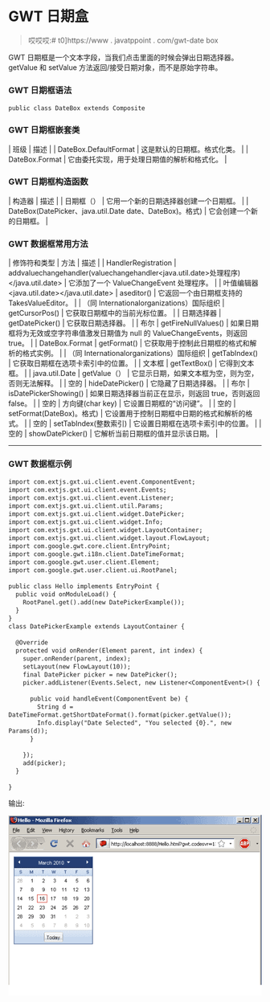 # GWT 日期盒

> 哎哎哎:# t0]https://www . javatppoint . com/gwt-date box

GWT 日期框是一个文本字段，当我们点击里面的时候会弹出日期选择器。getValue 和 setValue 方法返回/接受日期对象，而不是原始字符串。

### GWT 日期框语法

```
public class DateBox extends Composite

```

### GWT 日期框嵌套类

| 班级 | 描述 |
| DateBox.DefaultFormat | 这是默认的日期框。格式化类。 |
| DateBox.Format | 它由委托实现，用于处理日期值的解析和格式化。 |

### GWT 日期框构造函数

| 构造器 | 描述 |
| 日期框（） | 它用一个新的日期选择器创建一个日期框。 |
| DateBox(DatePicker、java.util.Date date、DateBox)。格式) | 它会创建一个新的日期框。 |

### GWT 数据框常用方法

| 修饰符和类型 | 方法 | 描述 |
| HandlerRegistration | addvaluechangehandler(valuechangehandler<java.util.date>处理程序)</java.util.date> | 它添加了一个 ValueChangeEvent 处理程序。 |
| 叶值编辑器<java.util.date></java.util.date> | aseditor() | 它返回一个由日期框支持的 TakesValueEditor。 |
| （同 Internationalorganizations）国际组织 | getCursorPos() | 它获取日期框中的当前光标位置。 |
| 日期选择器 | getDatePicker() | 它获取日期选择器。 |
| 布尔 | getFireNullValues() | 如果日期框将为无效或空字符串值激发日期值为 null 的 ValueChangeEvents，则返回 true。 |
| DateBox.Format | getFormat() | 它获取用于控制此日期框的格式和解析的格式实例。 |
| （同 Internationalorganizations）国际组织 | getTabIndex() | 它获取日期框在选项卡索引中的位置。 |
| 文本框 | getTextBox() | 它得到文本框。 |
| java.util.Date | getValue（） | 它显示日期，如果文本框为空，则为空，否则无法解释。 |
| 空的 | hideDatePicker() | 它隐藏了日期选择器。 |
| 布尔 | isDatePickerShowing() | 如果日期选择器当前正在显示，则返回 true，否则返回 false。 |
| 空的 | 方向键(char key) | 它设置日期框的“访问键”。 |
| 空的 | setFormat(DateBox)。格式) | 它设置用于控制日期框中日期的格式和解析的格式。 |
| 空的 | setTabIndex(整数索引) | 它设置日期框在选项卡索引中的位置。 |
| 空的 | showDatePicker() | 它解析当前日期框的值并显示该日期。 |

* * *

### GWT 数据框示例

```
import com.extjs.gxt.ui.client.event.ComponentEvent;
import com.extjs.gxt.ui.client.event.Events;
import com.extjs.gxt.ui.client.event.Listener;
import com.extjs.gxt.ui.client.util.Params;
import com.extjs.gxt.ui.client.widget.DatePicker;
import com.extjs.gxt.ui.client.widget.Info;
import com.extjs.gxt.ui.client.widget.LayoutContainer;
import com.extjs.gxt.ui.client.widget.layout.FlowLayout;
import com.google.gwt.core.client.EntryPoint;
import com.google.gwt.i18n.client.DateTimeFormat;
import com.google.gwt.user.client.Element;
import com.google.gwt.user.client.ui.RootPanel;

public class Hello implements EntryPoint {
  public void onModuleLoad() {
    RootPanel.get().add(new DatePickerExample());
  }
}
class DatePickerExample extends LayoutContainer {

  @Override
  protected void onRender(Element parent, int index) {
    super.onRender(parent, index);
    setLayout(new FlowLayout(10));
    final DatePicker picker = new DatePicker();
    picker.addListener(Events.Select, new Listener<ComponentEvent>() {

      public void handleEvent(ComponentEvent be) {
        String d = DateTimeFormat.getShortDateFormat().format(picker.getValue());
        Info.display("Date Selected", "You selected {0}.", new Params(d));
      }

    });
    add(picker);
  }

}

```

输出:

![GWT Datebox 1](img/87c681a0df85ad2f3ae225c2673785c1.png)